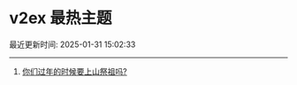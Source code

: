 # v2ex 最热主题

最近更新时间: 2025-01-31 15:02:33

--- 
1. [你们过年的时候要上山祭祖吗?](https://www.v2ex.com/t/1108377) 
